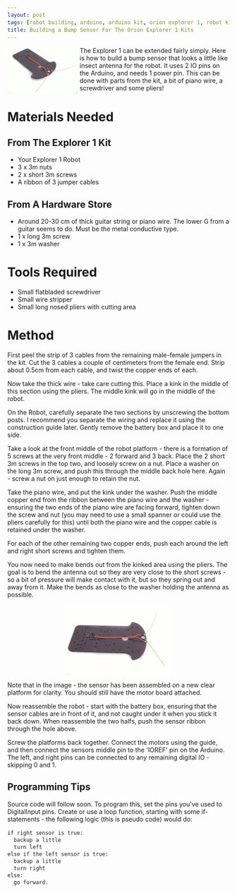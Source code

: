 ```yaml
---
layout: post
tags: [robot building, arduino, arduino kit, orion explorer 1, robot kit]
title: Building a Bump Sensor For The Orion Explorer 1 Kits
---
```

<img style="margin-right: 4px; float: left;" src="/assets/2013-05-23-building-a-bump-sensor/13-IMG_4874.CR2_compact.jpg" />The Explorer 1 can be extended fairly simply. Here is how to build a bump sensor that looks a little like insect antenna for the robot. It uses 2 IO pins on the Arduino, and needs 1 power pin. This can be done with parts from the kit, a bit of piano wire, a screwdriver and some pliers!

# Materials Needed

## From The Explorer 1 Kit

* Your Explorer 1 Robot
* 3 x 3m nuts
* 2 x short 3m screws
* A ribbon of 3 jumper cables

## From A Hardware Store

* Around 20-30 cm of thick guitar string or piano wire. The lower G from a guitar seems to do. Must be the metal conductive type.
* 1 x long 3m screw
* 1 x 3m washer

# Tools Required

* Small flatbladed screwdriver
* Small wire stripper
* Small long nosed pliers with cutting area

# Method

First peel the strip of 3 cables from the remaining male-female jumpers in the kit. Cut the 3 cables a couple of centimeters from the female end. Strip about 0.5cm from each cable, and twist the copper ends of each.

Now take the thick wire - take care cutting this. Place a kink in the middle of this section using the pliers. The middle kink will go in the middle of the robot.

On the Robot, carefully separate the two sections by unscrewing the bottom posts. I recommend you separate the wiring and replace it using the construction guide later. Gently remove the battery box and place it to one side.

Take a look at the front middle of the robot platform - there is a formation of 5 screws at the very front middle - 2 forward and 3 back. Place the 2 short 3m screws in the top two, and loosely screw on a nut. Place a washer on the long 3m screw, and push this through the middle back hole here. Again - screw a nut on just enough to retain the nut.

Take the piano wire, and put the kink under the washer. Push the middle copper end from the ribbon between the piano wire and the washer - ensuring the two ends of the piano wire are facing forward, tighten down the screw and nut (you may need to use a small spanner or could use the pliers carefully for this) until both the piano wire and the copper cable is retained under the washer.

For each of the other remaining two copper ends, push each around the left and right short screws and tighten them.

You now need to make bends out from the kinked area using the pliers. The goal is to bend the antenna out so they are very close to the short screws - so a bit of pressure will make contact with it, but so they spring out and away from it. Make the bends as close to the washer holding the antenna as possible.

<img style="display: block; margin-left: auto; margin-right: auto;" src="/assets/2013-05-23-building-a-bump-sensor/14-IMG_4873.CR2_medium.jpg" />

Note that in the image - the sensor has been assembled on a new clear platform for clarity. You should still have the motor board attached.

Now reassemble the robot - start with the battery box, ensuring that the sensor cables are in front of it, and not caught under it when you stick it back down. When reassemble the two halfs, push the sensor ribbon through the hole above.

Screw the platforms back together. Connect the motors using the guide, and then connect the sensors middle pin to the 'IOREF' pin on the Arduino. The left, and right pins can be connected to any remaining digital IO - skipping 0 and 1.

## Programming Tips

Source code will follow soon. To program this, set the pins you've used to DigitalInput pins. Create or use a loop function, starting with some if-statements - the following logic (this is pseudo code) would do:

    if right sensor is true:
      backup a little
      turn left
    else if the left sensor is true:
      backup a little
      turn right
    else:
      go forward.
